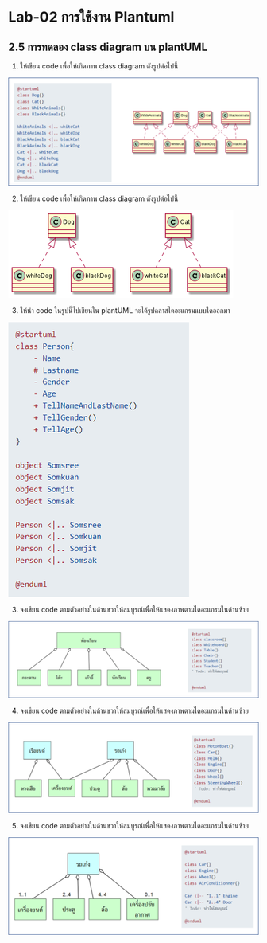 # Lab-02 การใช้งาน Plantuml 

## 2.5 การทดลอง class diagram บน plantUML 

1. ให้เขียน code เพื่อให้เกิดภาพ class diagram ดังรูปต่อไปนี้

![](Pictures/Pict-26-lab-pict-01.png)

2. ให้เขียน code เพื่อให้เกิดภาพ class diagram ดังรูปต่อไปนี้

![](Pictures/Pict-27-lab-pict-02.png)


3. ให้นำ code ในรูปนี้ไปเขียนใน plantUML จะได้รูปคลาสไดอะแกรมแบบใดออกมา

![](Pictures/Pict-28-lab-pict-03.png)

3. จงเขียน code ตามตัวอย่างในด้านขวาให้สมบูรณ์เพื่อให้แสดงภาพตามไดอะแกรมในด้านซ้าย

![](Pictures/Pict-29-lab-pict-04.png)

4. จงเขียน code ตามตัวอย่างในด้านขวาให้สมบูรณ์เพื่อให้แสดงภาพตามไดอะแกรมในด้านซ้าย

![](Pictures/Pict-30-lab-pict-05.png)

5. จงเขียน code ตามตัวอย่างในด้านขวาให้สมบูรณ์เพื่อให้แสดงภาพตามไดอะแกรมในด้านซ้าย

![](Pictures/Pict-31-lab-pict-06.png)
